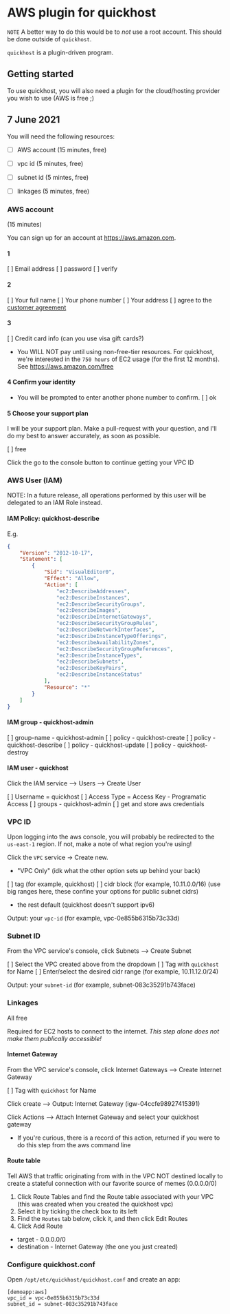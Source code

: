 # AWS plugin for quickhost

`NOTE`
A better way to do this would be to *not* use a root account. This should be
done outside of `quickhost`.

`quickhost` is a plugin-driven program.

## Getting started

To use quickhost, you will also need a plugin for the cloud/hosting provider
you wish to use (AWS is free ;)


## 7 June 2021

You will need the following resources:

* [ ] AWS account (15 minutes, free)

* [ ] vpc id (5 minutes, free)

* [ ] subnet id (5 mintes, free)

* [ ] linkages (5 minutes, free)

### AWS account

(15 minutes)

You can sign up for an account at <https://aws.amazon.com>.

#### 1
[ ] Email address
[ ] password
[ ] verify

#### 2

[ ] Your full name
[ ] Your phone number
[ ] Your address
[ ] agree to the [customer agreement](https://aws.amazon.com/agreement/)

#### 3

[ ] Credit card info (can you use visa gift cards?)
* You WILL NOT pay until using non-free-tier resources. For quickhost, we're
  interested in the `750 hours` of EC2 usage (for the first 12 months). See
  <https://aws.amazon.com/free> 

#### 4 Confirm your identity

* You will be prompted to enter another phone number to confirm.
[ ] ok

#### 5 Choose your support plan

I will be your support plan. Make a pull-request with your question, and I'll
do my best to answer accurately, as soon as possible.

[ ] free

Click the go to the console button to continue getting your VPC ID

### AWS User (IAM)

NOTE: In a future release, all operations performed by this user will be
delegated to an IAM Role instead.

#### IAM Policy: quickhost-describe

E.g.

```json
{
    "Version": "2012-10-17",
    "Statement": [
        {
            "Sid": "VisualEditor0",
            "Effect": "Allow",
            "Action": [
                "ec2:DescribeAddresses",
                "ec2:DescribeInstances",
                "ec2:DescribeSecurityGroups",
                "ec2:DescribeImages",
                "ec2:DescribeInternetGateways",
                "ec2:DescribeSecurityGroupRules",
                "ec2:DescribeNetworkInterfaces",
                "ec2:DescribeInstanceTypeOfferings",
                "ec2:DescribeAvailabilityZones",
                "ec2:DescribeSecurityGroupReferences",
                "ec2:DescribeInstanceTypes",
                "ec2:DescribeSubnets",
                "ec2:DescribeKeyPairs",
                "ec2:DescribeInstanceStatus"
            ],
            "Resource": "*"
        }
    ]
}
```

#### IAM group - quickhost-admin
[ ] group-name - quickhost-admin
[ ] policy - quickhost-create
[ ] policy - quickhost-describe
[ ] policy - quickhost-update
[ ] policy - quickhost-destroy

#### IAM user - quickhost

Click the IAM service --> Users --> Create User

[ ] Username = quickhost
[ ] Access Type = Access Key - Programatic Access
[ ] groups - quickhost-admin
[ ] get and store aws credentials


### VPC ID

Upon logging into the aws console, you will probably be redirected to the
`us-east-1` region. If not, make a note of what region you're using!

Click the `VPC` service -> Create new.

* "VPC Only" (idk what the other option sets up behind your back)

[ ] tag (for example, quickhost)
[ ] cidr block (for example, 10.11.0.0/16) (use big ranges here, these confine your options for public subnet cidrs)

* the rest default (quickhost doesn't support ipv6)

Output: your `vpc-id` (for example, vpc-0e855b6315b73c33d)

### Subnet ID

From the VPC service's console, click Subnets --> Create Subnet

[ ] Select the VPC created above from the dropdown
[ ] Tag with `quickhost` for Name
[ ] Enter/select the desired cidr range (for example, 10.11.12.0/24)

Output: your `subnet-id` (for example, subnet-083c35291b743face)

### Linkages 

All free

Required for EC2 hosts to connect to the internet. *This step alone does not
make them publically accessible!*

#### Internet Gateway
From the VPC service's console, click Internet Gateways --> Create Internet
Gateway

[ ] Tag with `quickhost` for Name

Click create --> Output: Internet Gateway (igw-04ccfe98927415391)

Click Actions --> Attach Internet Gateway and select your quickhost gateway

* If you're curious, there is a record of this action, returned if you were to
  do this step from the aws command line

#### Route table

Tell AWS that traffic originating from with in the VPC NOT destined locally to
create a stateful connection with our favorite source of memes (0.0.0.0/0)

1. Click Route Tables and find the Route table associated with your VPC (this was
created when you created the quickhost vpc)
2. Select it by ticking the check box to its left
3. Find the `Routes` tab below, click it, and then click Edit Routes
4. Click Add Route
  * target - 0.0.0.0/0
  * destination - Internet Gateway (the one you just created)

### Configure quickhost.conf

Open `/opt/etc/quickhost/quickhost.conf` and create an app:

```
[demoapp:aws]
vpc_id = vpc-0e855b6315b73c33d
subnet_id = subnet-083c35291b743face
```



